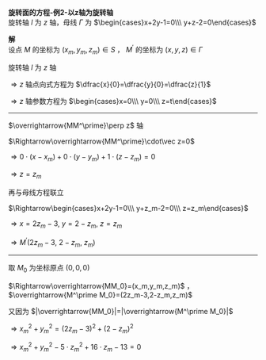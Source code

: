 **旋转面的方程-例2-以z轴为旋转轴**  
旋转轴 $l$ 为 $z$ 轴，母线 $\Gamma$ 为 $\begin{cases}x+2y-1=0\\\ y+z-2=0\end{cases}$  
  
**解**  
设点 $M$ 的坐标为 $(x_m,y_m,z_m)\in S$ ， $M^\prime$ 的坐标为 $(x,y,z)\in\Gamma$  
  
旋转轴 $l$ 为 $z$ 轴  
  
$\Rightarrow z$ 轴点向式方程为 $\dfrac{x}{0}=\dfrac{y}{0}=\dfrac{z}{1}$  
  
$\Rightarrow z$ 轴参数方程为 $\begin{cases}x=0\\\ y=0\\\ z=t\end{cases}$  
  
---  
  
$\overrightarrow{MM^\prime}\perp z$ 轴  
  
$\Rightarrow\overrightarrow{MM^\prime}\cdot\vec z=0$  
  
$\Rightarrow0\cdot(x-x_m)+0\cdot(y-y_m)+1\cdot(z-z_m)=0$  
  
$\Rightarrow z=z_m$  
  
再与母线方程联立  
  
$\Rightarrow\begin{cases}x+2y-1=0\\\ y+z_m-2=0\\\ z=z_m\end{cases}$  
  
$\Rightarrow x=2z_m-3,\ y=2-z_m,\ z=z_m$  
  
$\Rightarrow M^\prime(2z_m-3,\ 2-z_m,\ z_m)$  
  
---  
  
取 $M_0$ 为坐标原点 $(0,0,0)$  
  
$\Rightarrow\overrightarrow{MM_0}=(x_m,y_m,z_m)$ ， $\overrightarrow{M^\prime M_0}=(2z_m-3,2-z_m,z_m)$  
  
又因为 $|\overrightarrow{MM_0}|=|\overrightarrow{M^\prime M_0}|$  
  
$\Rightarrow x_m^2+y_m^2=(2z_m-3)^2+(2-z_m)^2$  
  
$\Rightarrow x_m^2+y_m^2-5\cdot z_m^2+16\cdot z_m-13=0$  
